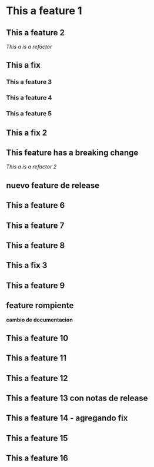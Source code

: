 # This a feature 1

## This a feature 2

*This a is a refactor*

## This a fix

### This a feature 3

### This a feature 4

### This a feature 5

## This a fix 2

## This feature has a breaking change

*This a is a refactor 2*

## nuevo feature de release

## This a feature 6
## This a feature 7
## This a feature 8

## This a fix 3

## This a feature 9

## feature rompiente

**cambio de documentacion**

## This a feature 10

## This a feature 11

## This a feature 12

## This a feature 13 con notas de release

## This a feature 14 - agregando fix

## This a feature 15

## This a feature 16
